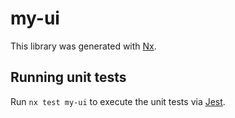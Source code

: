 # my-ui

This library was generated with [Nx](https://nx.dev).

## Running unit tests

Run `nx test my-ui` to execute the unit tests via [Jest](https://jestjs.io).
